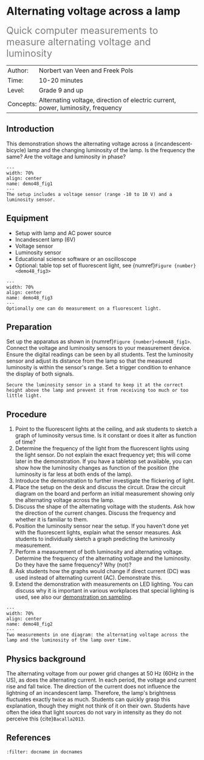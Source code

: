 # Alternating voltage across a lamp

<span style="font-size: 25px; color: gray;">Quick computer measurements to measure alternating voltage and luminosity</span>

<table style="width: 100%; border-collapse: collapse; border: none;">
    <tr style="background-color: var(--background-color);">
        <td style="text-align: left; padding: 3px; border: none; color: var(--text-color)">Author:</td>
        <td style="text-align: left; padding: 3px; border: none; color: var(--text-color)">Norbert van Veen and Freek Pols</td>
    </tr>
    <tr style="background-color: var(--background-color);">
        <td style="text-align: left; padding: 3px; border: none; color: var(--text-color)">Time:</td>
        <td style="text-align: left; padding: 3px; border: none; color: var(--text-color)">10-20 minutes</td>
    </tr>
    <tr style="background-color: var(--background-color);">
        <td style="text-align: left; padding: 3px; border: none; color: var(--text-color)">Level:</td>
        <td style="text-align: left; padding: 3px; border: none; color: var(--text-color)">Grade 9 and up</td>
    </tr>
    <tr style="background-color: var(--background-color);">
        <td style="text-align: left; padding: 3px; border: none; color: var(--text-color)">Concepts:</td>
        <td style="text-align: left; padding: 3px; border: none; color: var(--text-color)">Alternating voltage, direction of electric current, power, luminosity, frequency</td>
    </tr>
</table>

## Introduction
This demonstration shows the alternating voltage across a (incandescent-bicycle) lamp and the changing luminosity of the lamp. Is the frequency the same? Are the voltage and luminosity in phase? 

```{figure} demo48_figure1.JPG
---
width: 70%
align: center
name: demo48_fig1
---
The setup includes a voltage sensor (range -10 to 10 V) and a luminosity sensor.
```

## Equipment
* Setup with lamp and AC power source
* Incandescent lamp (6V)
* Voltage sensor
* Luminosity sensor
* Educational science software or an oscilloscope
* Optional: table top set of fluorescent light, see {numref}`Figure {number}<demo48_fig3>`

```{figure} demo48_figure3.jpg
---
width: 70%
align: center
name: demo48_fig3
---
Optionally one can do measurement on a fluorescent light.
```

## Preparation
Set up the apparatus as shown in {numref}`Figure {number}<demo48_fig1>`. Connect the voltage and luminosity sensors to your measurement device. Ensure the digital readings can be seen by all students. Test the luminosity sensor and adjust its distance from the lamp so that the measured luminosity is within the sensor's range. Set a trigger condition to enhance the display of both signals.

```{tip}
Secure the luminosity sensor in a stand to keep it at the correct height above the lamp and prevent it from receiving too much or too little light.
```

## Procedure
1. Point to the fluorescent lights at the ceiling, and ask students to sketch a graph of luminosity versus time. Is it constant or does it alter as function of time?
2. Determine the frequency of the light from the fluorescent lights using the light sensor. Do not explain the exact frequency yet; this will come later in the demonstration. If you have a tabletop set available, you can show how the luminosity changes as function of the position (the luminosity is far less at both ends of the lamp).
3. Introduce the demonstration to further investigate the flickering of light.
4. Place the setup on the desk and discuss the circuit. Draw the circuit diagram on the board and perform an initial measurement showing only the alternating voltage across the lamp.
5. Discuss the shape of the alternating voltage with the students. Ask how the direction of the current changes. Discuss the frequency and whether it is familiar to them. 
6. Position the luminosity sensor near the setup. If you haven't done yet with the fluorescent lights, explain what the sensor measures. Ask students to individually sketch a graph predicting the luminosity measurement.
7. Perform a measurement of both luminosity and alternating voltage. Determine the frequency of the alternating voltage and the luminosity. Do they have the same frequency? Why (not)? 
8. Ask students how the graphs would change if direct current (DC) was used instead of alternating current (AC). Demonstrate this.
9. Extend the demonstration with measurements on LED lighting. You can discuss why it is important in various workplaces that special lighting is used, see also our [demonstration on sampling](../demo44/demo44.md).

```{figure} demo48_figure2.JPG
---
width: 70%
align: center
name: demo48_fig2
---
Two measurements in one diagram: the alternating voltage across the lamp and the luminosity of the lamp over time.
```

## Physics background
The alternating voltage from our power grid changes at 50 Hz (60Hz in the US), as does the alternating current. In each period, the voltage and current rise and fall twice. The direction of the current does not influence the lightning of an incandescent lamp. Therefore, the lamp's brightness fluctuates exactly twice as much. Students can quickly grasp this explanation, though they might not think of it on their own. Students have often the idea that light sources do not vary in intensity as they do not perceive this {cite}`Bacalla2013`.

## References
```{bibliography}
:filter: docname in docnames
```
